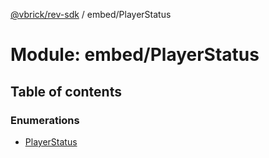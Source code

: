 [@vbrick/rev-sdk](../README.md) / embed/PlayerStatus

# Module: embed/PlayerStatus

## Table of contents

### Enumerations

- [PlayerStatus](../enums/embed_PlayerStatus.PlayerStatus.md)

